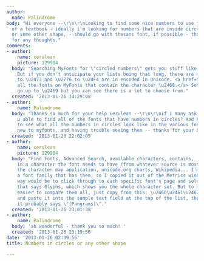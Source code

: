 ```yaml
---
author:
  name: Palindrome
body: "Hi everyone --\r\n\r\nLooking to find some nice numbers to use for a list inside
  of a textbook - ideally i'm looking for numbers that are inside circles or squares
  or some other shape, - should go with thesans font, if possible - thanks in advance
  for any thoughts."
comments:
- author:
    name: cerulean
    picture: 129904
  body: "Searching MyFonts for \"circled numbers\" gets you stuff like <a href=\"http://www.myfonts.com/fonts/jonathan-hughes/fyra/\">Fyra.</a>
    But if you don't anticipate your lists being that long, there are more choices.\r\n\u2460
    to \u2473 and \u2776 to \u24F4 are in encoded in Unicode. <a href=\"http://www.myfonts.com/search/char%3A%E2%91%A8/fonts/\">Here's
    all the fonts on MyFonts that contain the character \u2468.</a> Some of them don't
    go up to \u2469 but you can see there is a lot to choose from."
  created: '2013-01-26 14:29:08'
- author:
    name: Palindrome
  body: "Thanks so much for your help Cerulean --\r\n\r\nIf I many ask -- how were
    u able to find all of the fonts that have numbers in circles? And how do I get
    to see what all the numbers in circles look like in the various fonts? I'm fairly
    new to myfonts, and having trouble seeing them -- thanks for your help."
  created: '2013-01-26 22:02:05'
- author:
    name: cerulean
    picture: 129904
  body: "Find Fonts, Advanced Search, available characters, contains, ...and paste
    in a character the font needs to have (from whatever source is most handy, like
    the character map application, unicode.org charts, Wikipedia... I'm working on
    a font family that has them, so I copied it out of the Metrics window in Fontlab).\r\n\r\nOne
    way would be to click through to each specific font's page and select the tab
    that says Glyphs, which shows you the whole character set. But to make it much
    easier to compare them all, just copy from this: \u2460\u2461\u2462\u2463\u2464\u2465\u2466\u2467\u2468\u2469\u246A\u246B\u246C\u246D\u246E\u246F\u2470\u2471\u2472\u2473
    and paste it into the sample text field at the top of the list, the place where
    it probably says \"[Pangrams]\"."
  created: '2013-01-26 23:01:38'
- author:
    name: Palindrome
  body: 'ah wonderful - thank you so much! '
  created: '2013-01-26 23:19:56'
date: '2013-01-26 02:39:56'
title: Numbers in circles or any other shape

---
```

